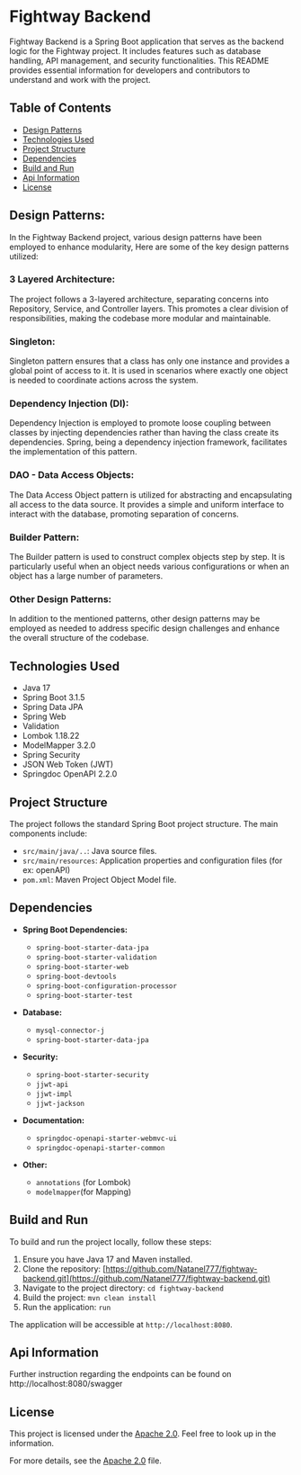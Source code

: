 # Fightway Backend

Fightway Backend is a Spring Boot application that serves as the backend logic for the Fightway project. It includes features such as database handling, API management, and security functionalities. This README provides essential information for developers and contributors to understand and work with the project.

## Table of Contents

- [Design Patterns](#design-patterns)
- [Technologies Used](#technologies-used)
- [Project Structure](#project-structure)
- [Dependencies](#dependencies)
- [Build and Run](#build-and-run)
- [Api Information](#api-information)
- [License](#license)

## Design Patterns:

In the Fightway Backend project, various design patterns have been employed to enhance modularity, Here are some of the key design patterns utilized:

### 3 Layered Architecture:

The project follows a 3-layered architecture, separating concerns into Repository, Service, and Controller layers. This promotes a clear division of responsibilities, making the codebase more modular and maintainable.

### Singleton:

Singleton pattern ensures that a class has only one instance and provides a global point of access to it. It is used in scenarios where exactly one object is needed to coordinate actions across the system.

### Dependency Injection (DI):

Dependency Injection is employed to promote loose coupling between classes by injecting dependencies rather than having the class create its dependencies. Spring, being a dependency injection framework, facilitates the implementation of this pattern.

### DAO - Data Access Objects:

The Data Access Object pattern is utilized for abstracting and encapsulating all access to the data source. It provides a simple and uniform interface to interact with the database, promoting separation of concerns.

### Builder Pattern:

The Builder pattern is used to construct complex objects step by step. It is particularly useful when an object needs various configurations or when an object has a large number of parameters.

### Other Design Patterns:

In addition to the mentioned patterns, other design patterns may be employed as needed to address specific design challenges and enhance the overall structure of the codebase.


## Technologies Used

- Java 17
- Spring Boot 3.1.5
- Spring Data JPA
- Spring Web
- Validation
- Lombok 1.18.22
- ModelMapper 3.2.0
- Spring Security
- JSON Web Token (JWT)
- Springdoc OpenAPI 2.2.0

## Project Structure

The project follows the standard Spring Boot project structure. The main components include:

- `src/main/java/..`: Java source files.
- `src/main/resources`: Application properties and configuration files (for ex: openAPI)
- `pom.xml`: Maven Project Object Model file.

## Dependencies

- **Spring Boot Dependencies:**
  - `spring-boot-starter-data-jpa`
  - `spring-boot-starter-validation`
  - `spring-boot-starter-web`
  - `spring-boot-devtools`
  - `spring-boot-configuration-processor`
  - `spring-boot-starter-test`

- **Database:**
  - `mysql-connector-j`
  - `spring-boot-starter-data-jpa` 


- **Security:**
  - `spring-boot-starter-security`
  - `jjwt-api`
  - `jjwt-impl`
  - `jjwt-jackson`

- **Documentation:**
  - `springdoc-openapi-starter-webmvc-ui`
  - `springdoc-openapi-starter-common`

- **Other:**
  - `annotations` (for Lombok)
  - `modelmapper`(for Mapping)

## Build and Run

To build and run the project locally, follow these steps:

1. Ensure you have Java 17 and Maven installed.
2. Clone the repository: [https://github.com/Natanel777/fightway-backend.git](https://github.com/Natanel777/fightway-backend.git)
3. Navigate to the project directory: `cd fightway-backend`
4. Build the project: `mvn clean install`
5. Run the application: `run`

The application will be accessible at `http://localhost:8080`.

## Api Information

Further instruction regarding the endpoints can be found on http://localhost:8080/swagger

## License

This project is licensed under the [Apache 2.0](https://www.apache.org/licenses/LICENSE-2.0). Feel free to look up in the information.

For more details, see the [Apache 2.0](https://www.apache.org/licenses/LICENSE-2.0) file.


